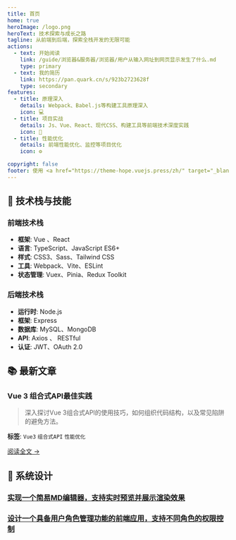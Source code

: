 ```yaml
---
title: 首页
home: true
heroImage: /logo.png
heroText: 技术探索与成长之路
tagline: 从前端到后端，探索全栈开发的无限可能
actions:
  - text: 开始阅读
    link: /guide/浏览器&服务器/浏览器/用户从输入网址到网页显示发生了什么.md
    type: primary
  - text: 我的简历
    link: https://pan.quark.cn/s/923b2723628f
    type: secondary
features:
  - title: 原理深入
    details: Webpack、Babel.js等构建工具原理深入
    icon: 💻
  - title: 项目实战
    details: Js、Vue、React、现代CSS、构建工具等前端技术深度实践
    icon: 🚀
  - title: 性能优化
    details: 前端性能优化、监控等项目优化
    icon: ⚙️

copyright: false
footer: 使用 <a href="https://theme-hope.vuejs.press/zh/" target="_blank">VuePress Theme Hope</a> 主题 | MIT 协议
---
```


## 🎯 技术栈与技能

<div class="skills-grid">

<div class="skill-category">

### 前端技术栈
- **框架**: Vue 、React 
- **语言**: TypeScript、JavaScript ES6+
- **样式**: CSS3、Sass、Tailwind CSS
- **工具**: Webpack、Vite、ESLint
- **状态管理**: Vuex、Pinia、Redux Toolkit

</div>

<div class="skill-category">

### 后端技术栈
- **运行时**: Node.js
- **框架**: Express
- **数据库**: MySQL、MongoDB
- **API**: Axios 、 RESTful
- **认证**: JWT、OAuth 2.0

</div>

<div class="skill-category">

<!-- ### 运维与部署
<!-- - **容器化**: Docker、Docker Compose -->
<!-- - **云服务**: AWS、阿里云 -->
<!-- - **CI/CD**: GitHub Actions
- **监控**: Prometheus、Grafana
- **服务器**: Nginx --> 

</div>

</div>

## 📚 最新文章

<div class="blog-grid">

<div class="blog-card">

### Vue 3 组合式API最佳实践
> 深入探讨Vue 3组合式API的使用技巧，如何组织代码结构，以及常见陷阱的避免方法。

**标签**: `Vue3` `组合式API` `性能优化`

[阅读全文 →](/guide/source-code/Vue3组合式API最佳实践.md)

</div>

<div class="blog-card">

<!-- ### Node.js 高并发架构设计
> **2023-10-15** · 📖 阅读 1.2k

探讨Node.js在高并发场景下的架构设计，包括集群模式、负载均衡和性能优化策略。

**标签**: `Node.js` `高并发` `架构设计`

[阅读全文 →](/blog/nodejs-high-concurrency/) -->

</div>

<div class="blog-card">

<!-- ### Docker微服务部署实践
> **2023-10-10** · 📖 阅读 980

分享使用Docker容器化微服务应用的经验，包括镜像构建、编排和持续集成流程。

**标签**: `Docker` `微服务` `CI/CD`

[阅读全文 →](/blog/docker-microservices/) -->

</div>

</div>

## 💼 系统设计

<div class="projects-grid">

<div class="project-card">

### [实现一个简易MD编辑器，支持实时预览并展示渲染效果](./guide/项目实战/实现一个MD编辑器.md)
### [设计一个具备用户角色管理功能的前端应用，支持不同角色的权限控制](./guide/项目实战/设计一个具备用户角色管理功能的前端应用.md)
<!-- 基于Vue.js + Node.js + MySQL开发的完整电商平台，包含用户系统、商品管理、订单处理和支付集成。

**技术栈**: `Vue.js` `Node.js` `MySQL` `Redis`

- [在线演示](https://demo.example.com) -->

</div>

<!-- <div class="project-card">

### 团队协作工具
类似Trello的团队任务管理工具，支持实时协作、文件分享和项目进度跟踪。

**技术栈**: `React` `Socket.io` `MongoDB` `Express`

- [在线演示](https://collab.example.com)
- [源码](https://github.com/username/collab-tool)

</div> -->
<!-- 
<div class="project-card">

### 数据可视化平台
基于D3.js和ECharts的数据可视化平台，支持多种图表类型和数据源接入。

**技术栈**: `Vue.js` `D3.js` `Python` `Flask`

- [在线演示](https://viz.example.com)
- [源码](https://github.com/username/data-viz)

</div> -->

</div>
